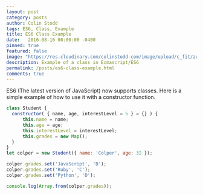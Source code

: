 ```yaml
---
layout: post
category: posts
author: Colin Stodd
tags: ES6, Class, Example
title: ES6 Class Example
date:   2016-08-16 00:00:00 -0400
pinned: true
featured: false
image: "https://res.cloudinary.com/colinstodd-com/image/upload/c_fit/zuwikjajlonkmghmowol.png"
description: Example of a class in Ecmascript/ES6
permalink: /posts/es6-class-example.html
comments: true
---
```


ES6 (The latest version of JavaScript) now supports classes. Here is a simple example of how to use it with a constructor function.

```javascript
class Student {
  constructor( { name, age, interestLevel = 5 } = {} ) {
      this.name = name;
      this.age = age;
      this.interestLevel = interestLevel;
      this.grades = new Map();
  }
}
let colper = new Student({ name: 'Colper', age: 32 });

colper.grades.set('JavaScript', 'B');
colper.grades.set('Ruby', 'C');
colper.grades.set('Python', 'D');

console.log(Array.from(colper.grades));
```